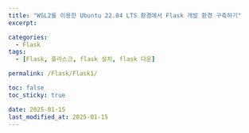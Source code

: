 ```yaml
---
title: "WSL2를 이용한 Ubuntu 22.04 LTS 환경에서 Flask 개발 환경 구축하기"
excerpt: 

categories:
  - Flask
tags:
  - [Flask, 플라스크, flask 설치, flask 다운]

permalink: /Flask/Flask1/

toc: false
toc_sticky: true

date: 2025-01-15
last_modified_at: 2025-01-15
---
```


